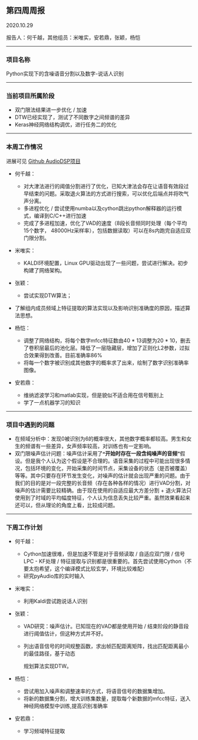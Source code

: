 ## 第四周周报

2020.10.29

报告人：何千越，其他组员：米唯实，安若鼎，张颖，杨恺

---

### 项目名称

Python实现下的含噪语音分割以及数字-说话人识别

---

### 当前项目所属阶段

- 双门限法结果进一步优化 / 加速
- DTW已经实现了，测试了不同数字之间频谱的差异
- Keras神经网络结构调优，进行任务二的优化

---

### 本周工作情况

进展可见 [Github AudioDSP项目](https://github.com/Enigmatisms/AudioDSP)

- 何千越：

  - 对大津法进行的阈值分割进行了优化，已知大津法会存在让语音有效段过早结束的问题。采取退火算法的方式进行搜索，可以优化后端点并将吹气声分离。
  - 多进程优化 / 尝试使用numba以及cython跳出python解释器的运行模式，编译到C/C++进行加速
  - 完成了多进程加速，优化了VAD的速度（8段长音频同时处理（每个平均15个数字， 48000Hz采样率），包括数据读取）可以在8s内跑完自适应双门限分割。

- 米唯实：

  - KALDI环境配置，Linux GPU驱动出现了一些问题，尝试进行解决。初步构建了网络架构。

- 张颖：

  - 尝试实现DTW算法；
- 了解组内成员频域上特征提取的算法实现以及影响识别准确度的原因，描述算法思想。
  
- 杨恺：

  - 调整了网络结构，将每个数字mfcc特征数由40 * 13调整为20 * 10，删去了卷积层最后的池化层。降低了一层隐藏层，增加了正则化L2参数，过拟合效果得到改善。目前准确率86%
  - 将每一个数字被识别成其他数字的概率求了出来，绘制了数字识别准确率图像。
  
- 安若鼎：
  - 维纳滤波学习和matlab实现，但是貌似不适合用在信号甄别上
  - 学了一点机器学习的知识

---

### 项目中遇到的问题

- 在频域分析中：发现0被识别为6的概率很大，其他数字概率都较高。男生和女生的频谱有一些差异，女声频率较高，对训练也有一定影响。
- 双门限噪声估计问题：噪声估计采用了<b><font face = '微软雅黑'>“开始时存在一段含纯噪声的音频”</font></b>假设。但是我个人认为这个假设是不合理的。语音采集的过程中可能出现很多情况，包括环境的变化，开始采集的时间节点，采集设备的状态（是否被覆盖）等等。其中只要存在环节发生变化，对噪声的估计就会出现严重的问题。由于我们的目的是对一段完整的长音频（存在各种各样的情况）进行VAD分割，对噪声的估计需要比较精确。由于现在使用的自适应最大方差分割 + 退火算法只使用到了时域的平均幅度特征，个人认为信息丢失比较严重。虽然效果看起来还可以，但从理论的角度上看，比较成问题。

---

### 下周工作计划

- 何千越：
  - Cython加速很难，但是加速不管是对于音频读取 / 自适应双门限 / 信号LPC - KF处理 / 特征提取与识别都是很重要的。首先尝试使用Cython（不要太抱希望，这个编译模式比较玄学，环境比较难配）
  - 研究pyAudio库的实时输入
- 米唯实：
  
  - 利用Kaldi尝试跑说话人识别
- 张颖：
  - VAD研究：噪声估计。已知现在的VAD都是使用开始 / 结束阶段的静音段进行阈值估计，但这种方式并不好。
  
  - 列出语音信号的时间规整函数，求出帧匹配距离矩阵，找出匹配距离最小的最佳路径，基于动态
  
    规划算法实现DTW。
- 杨恺：
  - 尝试用加入噪声和调整速率的方式，将语音信号的数据集增加。
  - 将新的数据集分割，增大训练集数量，提取每个新数据的mfcc特征，送入神经网络模型中训练,提高识别准确率
- 安若鼎：
  
  - 学习频域特征提取



